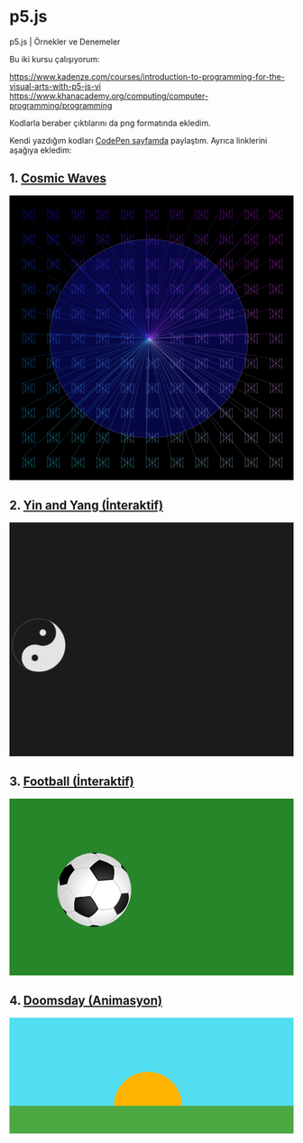 # p5.js
p5.js | Örnekler ve Denemeler

Bu iki kursu çalışıyorum:

https://www.kadenze.com/courses/introduction-to-programming-for-the-visual-arts-with-p5-js-vi
https://www.khanacademy.org/computing/computer-programming/programming

Kodlarla beraber çıktılarını da png formatında ekledim.

Kendi yazdığım kodları [CodePen sayfamda](https://www.codepen.io/erdiucar) paylaştım. Ayrıca linklerini aşağıya ekledim:

## 1. [Cosmic Waves](https://codepen.io/erdiucar/pen/mQaVoo)
![alt text](https://github.com/erdiucar/p5.js/blob/master/10donguler.png)

## 2. [Yin and Yang (İnteraktif)](https://codepen.io/erdiucar/pen/oQraJW)
![alt text](https://github.com/erdiucar/p5.js/blob/master/16yinYang.png)

## 3. [Football (İnteraktif)](https://codepen.io/erdiucar/pen/ebpgxx)
![alt text](https://github.com/erdiucar/p5.js/blob/master/20futbol.png)

## 4. [Doomsday (Animasyon)](https://codepen.io/erdiucar/pen/GedoPG)
![alt text](https://github.com/erdiucar/p5.js/blob/master/21doomsDay.png)
